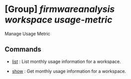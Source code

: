 # [Group] _firmwareanalysis workspace usage-metric_

Manage Usage Metric

## Commands

- [list](/Commands/firmwareanalysis/workspace/usage-metric/_list.md)
: List monthly usage information for a workspace.

- [show](/Commands/firmwareanalysis/workspace/usage-metric/_show.md)
: Get monthly usage information for a workspace.
